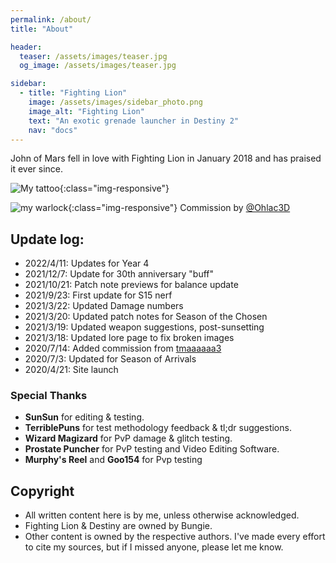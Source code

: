 ```yaml
---
permalink: /about/
title: "About"

header:
  teaser: /assets/images/teaser.jpg
  og_image: /assets/images/teaser.jpg

sidebar:
  - title: "Fighting Lion"
    image: /assets/images/sidebar_photo.png
    image_alt: "Fighting Lion"
    text: "An exotic grenade launcher in Destiny 2"
    nav: "docs"
---
```


John of Mars fell in love with Fighting Lion in January 2018 and has praised it ever since.

![My tattoo](/assets/images/tattoo.jpg){:class="img-responsive"}

![my warlock](/assets/images/Watamalone_Final_NS.jpg){:class="img-responsive"}
Commission by [@Ohlac3D](https://twitter.com/Ohlac3D)

## Update log:
- 2022/4/11: Updates for Year 4
- 2021/12/7: Update for 30th anniversary "buff"
- 2021/10/21: Patch note previews for balance update
- 2021/9/23: First update for S15 nerf
- 2021/3/22: Updated Damage numbers
- 2021/3/20: Updated patch notes for Season of the Chosen
- 2021/3/19: Updated weapon suggestions, post-sunsetting
- 2021/3/18: Updated lore page to fix broken images
- 2020/7/14: Added commission from [tmaaaaaa3](https://twitter.com/tmaaaaa3/)
- 2020/7/3: Updated for Season of Arrivals
- 2020/4/21: Site launch

### Special Thanks

- **SunSun** for editing & testing.
- **TerriblePuns** for test methodology feedback & tl;dr suggestions.
- **Wizard Magizard** for PvP damage & glitch testing.
- **Prostate Puncher** for PvP testing and Video Editing Software.
- **Murphy's Reel** and **Goo154** for Pvp testing

## Copyright

- All written content here is by me, unless otherwise acknowledged.
- Fighting Lion & Destiny are owned by Bungie.
- Other content is owned by the respective authors. I've made every effort to cite my sources, but if I missed anyone, please let me know.
